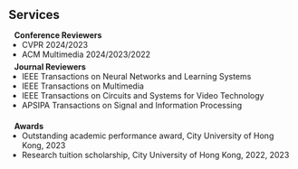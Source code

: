 <h2 id="services" style="margin: 2px 0px 15px;">Services</h2>

<h4 style="margin:0 10px 0;">Conference Reviewers</h4>

<ul style="margin:0 0 5px;">
  <li><autocolor>CVPR 2024/2023</autocolor></li>
  <li><autocolor>ACM Multimedia 2024/2023/2022</autocolor></li>
</ul>

<h4 style="margin:0 10px 0;">Journal Reviewers</h4>

<ul style="margin:0 0 20px;">
  <li><autocolor>IEEE Transactions on Neural Networks and Learning Systems </autocolor></li>
  <li><autocolor>IEEE Transactions on Multimedia</autocolor></li>
  <li><autocolor>IEEE Transactions on Circuits and Systems for Video Technology</autocolor></li>
  <li><autocolor>APSIPA Transactions on Signal and Information Processing</autocolor></li>
</ul>

<h4 style="margin:0 10px 0;">Awards</h4>

<ul style="margin:0 0 20px;">
  <li><autocolor>Outstanding academic performance award, City University of Hong Kong, 2023 </autocolor></li>
  <li><autocolor>Research tuition scholarship, City University of Hong Kong, 2022, 2023</autocolor></li>
</ul>